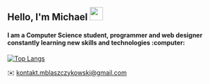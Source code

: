 <h2 align="left">
<abc>
  <br>Hello, I'm Michael <img src="https://user-images.githubusercontent.com/42378118/110234147-e3259600-7f4e-11eb-95be-0c4047144dea.gif" width="30"><br>
</h2> 
<h4 align="left">
  I am a Computer Science student, programmer and web designer constantly learning new skills and technologies :computer:<br>
</h4>
</abc>

[![Top Langs](https://github-readme-stats-git-masterrstaa-rickstaa.vercel.app/api/top-langs/?username=mblaszczykowski&border_radius=30&hide_border=true&bg_color=282828&text_color=ffffff&title_color=ffffff&custom_title=Languages)](https://github.com/anuraghazra/github-readme-stats)

:envelope: kontakt.mblaszczykowski@gmail.com

